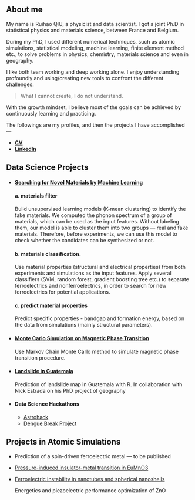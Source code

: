 ## About me
My name is Ruihao QIU, a physicist and data scientist. I got a joint Ph.D in statistical physics and materials science, between France and Belgium. 

During my PhD, I used different numerical techniques, such as atomic simulations, statistical modeling, machine learning, finite element method etc., to solve problems in physics, chemistry, materials science and even in geography. 

I like both team working and deep working alone. I enjoy understanding profoundly and  using/creating new tools to confront the different challenges. 

> What I cannot create, I do not understand.

With the growth mindset, I believe most of the goals can be achieved by continuously learning and practicing.

The followings are my profiles, and then the projects I have accomplished —


- [**CV**](CV/CV.md)
- [**LinkedIn**](https://www.linkedin.com/in/ruihaoqiu/)


## Data Science Projects 
- #### [**Searching for Novel Materials by Machine Learning**](http://nbviewer.jupyter.org/github/ruihaoqiu/Machine-learning-on-materials-research/tree/master/)

  #### a. materials filter

  Build unsupervised learning models (K-mean clustering) to identify the fake materials. We computed the phonon spectrum of a group of materials, which can be used as the input features. Without labeling them, our model is able to cluster them into two groups — real and fake materials. Therefore, before experiments, we can use this model to check whether the candidates can be synthesized or not.

  #### b. materials classification.

  Use material properties (structural and electrical properties) from both experiments and simulations as the input features. Apply several classifiers (SVM, random forest, gradient boosting tree etc.) to separate ferroelectrics and nonferroelectrics, in order to search for new ferroelectrics for potential applications. 

  #### c. predict material properties

  Predict specific properties - bandgap and formation energy, based on the data from simulations (mainly structural parameters).

- #### [**Monte Carlo Simulation on Magnetic Phase Transition**](https://ruihaoqiu.github.io/MC-Magnetic-Phase-Transition/)

  Use Markov Chain Monte Carlo method to simulate magnetic phase transition procedure.


- #### [**Landslide in Guatemala**](http://orbi.ulg.ac.be/handle/2268/212996)

  Prediction of landslide map in Guatemala with R. In collaboration with Nick Estrada on his PhD project of geography

- #### **Data Science Hackathons**

  - [Astrohack](https://github.com/RuihaoQiu/Astrohack)
  - [Dengue Break Project](https://denguehack.org/2016/11/29/hackathon-winner-for-best-storytelling-xplodata/)


## Projects in Atomic Simulations 

- Prediction of a spin-driven ferroelectric metal — to be published

- [Pressure-induced insulator-metal transition in EuMnO3](http://iopscience.iop.org/article/10.1088/1361-648X/aa75be/meta)

- [Ferroelectric instability in nanotubes and spherical nanoshells](https://epljournal.edpsciences.org/articles/epl/abs/2015/21/epl17505/epl17505.html)

	 Energetics and piezoelectric performance optimization of ZnO  		  ​	

